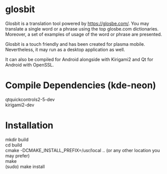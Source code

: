 # glosbit

Glosbit is a translation tool powered by https://glosbe.com/. You may translate a single word or a phrase using the top glosbe.com dictionaries. Moreover, a set of examples of usage of the word or phrase are presented.

Glosbit is a touch friendly and has been created for plasma mobile. Nevertheless, it may run as a desktop application as well.   

It can also be compiled for Android alongside with Kirigami2 and Qt for Android with OpenSSL.

# Compile Dependencies (kde-neon)

qtquickcontrols2-5-dev  
kirigami2-dev  


# Installation

mkdir build  
cd build  
cmake -DCMAKE_INSTALL_PREFIX=/usr/local .. (or any other location you may prefer)  
make  
(sudo) make install  

